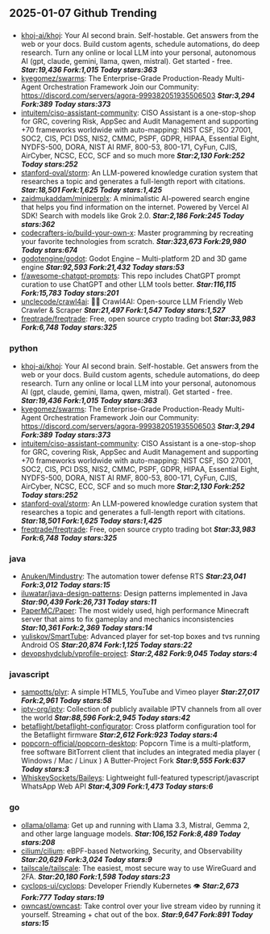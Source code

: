 ## 2025-01-07 Github Trending

### 
* [khoj-ai/khoj](https://github.com/khoj-ai/khoj): Your AI second brain. Self-hostable. Get answers from the web or your docs. Build custom agents, schedule automations, do deep research. Turn any online or local LLM into your personal, autonomous AI (gpt, claude, gemini, llama, qwen, mistral). Get started - free. ***Star:19,436 Fork:1,015 Today stars:363***
* [kyegomez/swarms](https://github.com/kyegomez/swarms): The Enterprise-Grade Production-Ready Multi-Agent Orchestration Framework Join our Community: https://discord.com/servers/agora-999382051935506503 ***Star:3,294 Fork:389 Today stars:373***
* [intuitem/ciso-assistant-community](https://github.com/intuitem/ciso-assistant-community): CISO Assistant is a one-stop-shop for GRC, covering Risk, AppSec and Audit Management and supporting +70 frameworks worldwide with auto-mapping: NIST CSF, ISO 27001, SOC2, CIS, PCI DSS, NIS2, CMMC, PSPF, GDPR, HIPAA, Essential Eight, NYDFS-500, DORA, NIST AI RMF, 800-53, 800-171, CyFun, CJIS, AirCyber, NCSC, ECC, SCF and so much more ***Star:2,130 Fork:252 Today stars:252***
* [stanford-oval/storm](https://github.com/stanford-oval/storm): An LLM-powered knowledge curation system that researches a topic and generates a full-length report with citations. ***Star:18,501 Fork:1,625 Today stars:1,425***
* [zaidmukaddam/miniperplx](https://github.com/zaidmukaddam/miniperplx): A minimalistic AI-powered search engine that helps you find information on the internet. Powered by Vercel AI SDK! Search with models like Grok 2.0. ***Star:2,186 Fork:245 Today stars:362***
* [codecrafters-io/build-your-own-x](https://github.com/codecrafters-io/build-your-own-x): Master programming by recreating your favorite technologies from scratch. ***Star:323,673 Fork:29,980 Today stars:674***
* [godotengine/godot](https://github.com/godotengine/godot): Godot Engine – Multi-platform 2D and 3D game engine ***Star:92,593 Fork:21,432 Today stars:53***
* [f/awesome-chatgpt-prompts](https://github.com/f/awesome-chatgpt-prompts): This repo includes ChatGPT prompt curation to use ChatGPT and other LLM tools better. ***Star:116,115 Fork:15,783 Today stars:201***
* [unclecode/crawl4ai](https://github.com/unclecode/crawl4ai): 🚀🤖 Crawl4AI: Open-source LLM Friendly Web Crawler & Scraper ***Star:21,497 Fork:1,547 Today stars:1,527***
* [freqtrade/freqtrade](https://github.com/freqtrade/freqtrade): Free, open source crypto trading bot ***Star:33,983 Fork:6,748 Today stars:325***

### python
* [khoj-ai/khoj](https://github.com/khoj-ai/khoj): Your AI second brain. Self-hostable. Get answers from the web or your docs. Build custom agents, schedule automations, do deep research. Turn any online or local LLM into your personal, autonomous AI (gpt, claude, gemini, llama, qwen, mistral). Get started - free. ***Star:19,436 Fork:1,015 Today stars:363***
* [kyegomez/swarms](https://github.com/kyegomez/swarms): The Enterprise-Grade Production-Ready Multi-Agent Orchestration Framework Join our Community: https://discord.com/servers/agora-999382051935506503 ***Star:3,294 Fork:389 Today stars:373***
* [intuitem/ciso-assistant-community](https://github.com/intuitem/ciso-assistant-community): CISO Assistant is a one-stop-shop for GRC, covering Risk, AppSec and Audit Management and supporting +70 frameworks worldwide with auto-mapping: NIST CSF, ISO 27001, SOC2, CIS, PCI DSS, NIS2, CMMC, PSPF, GDPR, HIPAA, Essential Eight, NYDFS-500, DORA, NIST AI RMF, 800-53, 800-171, CyFun, CJIS, AirCyber, NCSC, ECC, SCF and so much more ***Star:2,130 Fork:252 Today stars:252***
* [stanford-oval/storm](https://github.com/stanford-oval/storm): An LLM-powered knowledge curation system that researches a topic and generates a full-length report with citations. ***Star:18,501 Fork:1,625 Today stars:1,425***
* [freqtrade/freqtrade](https://github.com/freqtrade/freqtrade): Free, open source crypto trading bot ***Star:33,983 Fork:6,748 Today stars:325***

### java
* [Anuken/Mindustry](https://github.com/Anuken/Mindustry): The automation tower defense RTS ***Star:23,041 Fork:3,012 Today stars:15***
* [iluwatar/java-design-patterns](https://github.com/iluwatar/java-design-patterns): Design patterns implemented in Java ***Star:90,439 Fork:26,731 Today stars:11***
* [PaperMC/Paper](https://github.com/PaperMC/Paper): The most widely used, high performance Minecraft server that aims to fix gameplay and mechanics inconsistencies ***Star:10,361 Fork:2,369 Today stars:14***
* [yuliskov/SmartTube](https://github.com/yuliskov/SmartTube): Advanced player for set-top boxes and tvs running Android OS ***Star:20,874 Fork:1,125 Today stars:22***
* [devopshydclub/vprofile-project](https://github.com/devopshydclub/vprofile-project):  ***Star:2,482 Fork:9,045 Today stars:4***

### javascript
* [sampotts/plyr](https://github.com/sampotts/plyr): A simple HTML5, YouTube and Vimeo player ***Star:27,017 Fork:2,961 Today stars:58***
* [iptv-org/iptv](https://github.com/iptv-org/iptv): Collection of publicly available IPTV channels from all over the world ***Star:88,596 Fork:2,945 Today stars:42***
* [betaflight/betaflight-configurator](https://github.com/betaflight/betaflight-configurator): Cross platform configuration tool for the Betaflight firmware ***Star:2,612 Fork:923 Today stars:4***
* [popcorn-official/popcorn-desktop](https://github.com/popcorn-official/popcorn-desktop): Popcorn Time is a multi-platform, free software BitTorrent client that includes an integrated media player ( Windows / Mac / Linux ) A Butter-Project Fork ***Star:9,555 Fork:637 Today stars:3***
* [WhiskeySockets/Baileys](https://github.com/WhiskeySockets/Baileys): Lightweight full-featured typescript/javascript WhatsApp Web API ***Star:4,309 Fork:1,473 Today stars:6***

### go
* [ollama/ollama](https://github.com/ollama/ollama): Get up and running with Llama 3.3, Mistral, Gemma 2, and other large language models. ***Star:106,152 Fork:8,489 Today stars:208***
* [cilium/cilium](https://github.com/cilium/cilium): eBPF-based Networking, Security, and Observability ***Star:20,629 Fork:3,024 Today stars:9***
* [tailscale/tailscale](https://github.com/tailscale/tailscale): The easiest, most secure way to use WireGuard and 2FA. ***Star:20,180 Fork:1,598 Today stars:23***
* [cyclops-ui/cyclops](https://github.com/cyclops-ui/cyclops): Developer Friendly Kubernetes 👁️ ***Star:2,673 Fork:777 Today stars:19***
* [owncast/owncast](https://github.com/owncast/owncast): Take control over your live stream video by running it yourself. Streaming + chat out of the box. ***Star:9,647 Fork:891 Today stars:15***
